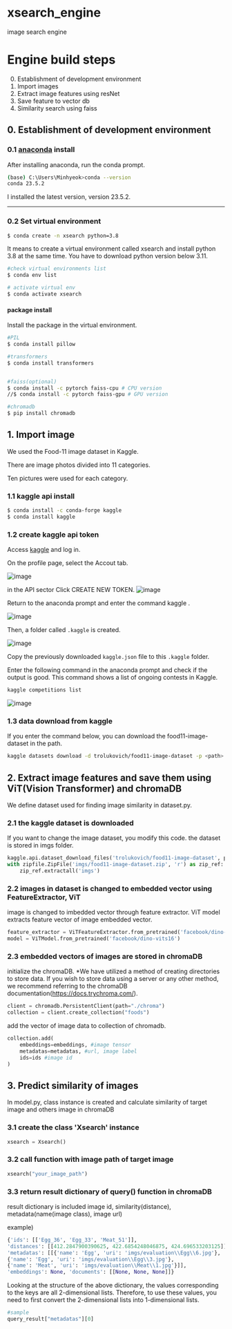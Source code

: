 # xsearch_engine
image search engine

# Engine build steps
0. Establishment of development environment
1. Import images
2. Extract image features using resNet
3. Save feature to vector db
4. Similarity search using faiss


## 0. Establishment of development environment
### 0.1 [anaconda](https://www.anaconda.com/download) install

After installing anaconda, run the conda prompt.

```bash
(base) C:\Users\Minhyeok>conda --version
conda 23.5.2
```
I installed the latest version, version 23.5.2.

---

### 0.2 Set virtual environment

```bash
$ conda create -n xsearch python=3.8
```
It means to create a virtual environment called xsearch and install python 3.8 at the same time.
You have to download python version below 3.11.

```bash
#check virtual environments list
$ conda env list
```

```bash
# activate virtual env
$ conda activate xsearch
```

#### package install
Install the package in the virtual environment.

```bash
#PIL
$ conda install pillow

#transformers
$ conda install transformers


#faiss(optional)
$ conda install -c pytorch faiss-cpu # CPU version
//$ conda install -c pytorch faiss-gpu # GPU version

#chromadb
$ pip install chromadb
```

## 1. Import image
We used the Food-11 image dataset in Kaggle.

There are image photos divided into 11 categories.

Ten pictures were used for each category.

### 1.1 kaggle api install

```bash
$ conda install -c conda-forge kaggle
$ conda install kaggle
```


### 1.2 create kaggle api token

Access [kaggle](https://www.kaggle.com/) and log in.

On the profile page, select the Accout tab.

![image](https://github.com/mhkim23/x_search_engine/assets/132381239/df7d90d6-2482-420b-b2c4-3e6ecc88080c)

in the API sector
Click CREATE NEW TOKEN.
![image](https://github.com/mhkim23/x_search_engine/assets/132381239/9cfc34a0-6664-4e02-a550-5fbee183fd15)

Return to the anaconda prompt and enter the command kaggle .

![image](https://github.com/mhkim23/x_search_engine/assets/132381239/f05980ee-ed89-4412-a1a7-60d45ed2f730)

Then, a folder called ```.kaggle``` is created.

![image](https://github.com/mhkim23/x_search_engine/assets/132381239/ebbca884-eb70-4282-8a2c-62d002404521)

Copy the previously downloaded ```kaggle.json``` file to this ```.kaggle``` folder.

Enter the following command in the anaconda prompt and check if the output is good. This command shows a list of ongoing contests in Kaggle.

```bash
kaggle competitions list
```

![image](https://github.com/mhkim23/x_search_engine/assets/132381239/8a59195d-426b-4ffd-ad56-c2f30782798a)


### 1.3 data download from kaggle

If you enter the command below, you can download the food11-image-dataset in the path.

```bash
kaggle datasets download -d trolukovich/food11-image-dataset -p <path>
```

## 2. Extract image features and save them using ViT(Vision Transformer) and chromaDB

We define dataset used for finding image similarity in dataset.py.

### 2.1 the kaggle dataset is downloaded

If you want to change the image dataset, you modify this code. the dataset is stored in imgs folder.

```python
kaggle.api.dataset_download_files('trolukovich/food11-image-dataset', path='imgs', unzip=False)
with zipfile.ZipFile('imgs/food11-image-dataset.zip', 'r') as zip_ref:
    zip_ref.extractall('imgs')
```

### 2.2 images in dataset is changed to embedded vector using FeatureExtractor, ViT

image is changed to imbedded vector through feature extractor.
ViT model extracts feature vector of image embedded vector.

```python
feature_extractor = ViTFeatureExtractor.from_pretrained('facebook/dino-vits16')
model = ViTModel.from_pretrained('facebook/dino-vits16')
```

### 2.3 embedded vectors of images are stored in chromaDB

initialize the chromaDB.
*We have utilized a method of creating directories to store data. If you wish to store data using a server or any other method, we recommend referring to the chromaDB documentation(https://docs.trychroma.com/).

```python
client = chromadb.PersistentClient(path="./chroma")
collection = client.create_collection("foods")
```

add the vector of image data to collection of chromadb.

```python
collection.add(
    embeddings=embeddings, #image tensor 
    metadatas=metadatas, #url, image label
    ids=ids #image id
)
```

## 3. Predict similarity of images

In model.py, class instance is created and calculate similarity of target image and others image in chromaDB

### 3.1 create the class 'Xsearch' instance

```python
xsearch = Xsearch()
```

### 3.2 call function with image path of target image

```python
xsearch("your_image_path")
```

### 3.3 return result dictionary of query() function in chromaDB

result dictionary is included image id, similarity(distance), metadata(name(image class), image url)

example)
```python
{'ids': [['Egg_36', 'Egg_33', 'Meat_51']], 
'distances': [[412.2847900390625, 422.6854248046875, 424.696533203125]], 
'metadatas': [[{'name': 'Egg', 'uri': 'imgs/evaluation\\Egg\\6.jpg'}, 
{'name': 'Egg', 'uri': 'imgs/evaluation\\Egg\\3.jpg'}, 
{'name': 'Meat', 'uri': 'imgs/evaluation\\Meat\\1.jpg'}]], 
'embeddings': None, 'documents': [[None, None, None]]}
```

Looking at the structure of the above dictionary, the values corresponding to the keys are all 2-dimensional lists. Therefore, to use these values, you need to first convert the 2-dimensional lists into 1-dimensional lists.

```python
#sample
query_result["metadatas"][0]
```

